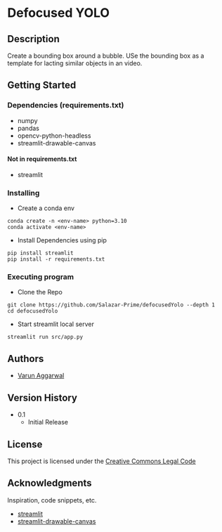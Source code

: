 # Defocused YOLO 

## Description

Create a bounding box around a bubble. USe the bounding box as a template for lacting similar objects in an video. 

## Getting Started

### Dependencies (requirements.txt)

* numpy
* pandas
* opencv-python-headless
* streamlit-drawable-canvas

#### Not in requirements.txt
* streamlit
  
### Installing

* Create a conda env
```
conda create -n <env-name> python=3.10
conda activate <env-name>
```
* Install Dependencies using pip
```
pip install streamlit
pip install -r requirements.txt 
```

### Executing program

* Clone the Repo
```
git clone https://github.com/Salazar-Prime/defocusedYolo --depth 1
cd defocusedYolo
```
* Start streamlit local server
```
streamlit run src/app.py
```

## Authors

* [Varun Aggarwal](https://www.linkedin.com/in/aggarwal-v/)

## Version History

* 0.1
    * Initial Release

## License

This project is licensed under the [Creative Commons Legal Code](https://github.com/Salazar-Prime/defocusedYolo/blob/main/LICENSE) 

## Acknowledgments

Inspiration, code snippets, etc.
* [streamlit](streamlit.io)
* [streamlit-drawable-canvas](https://github.com/andfanilo/streamlit-drawable-canvas)
